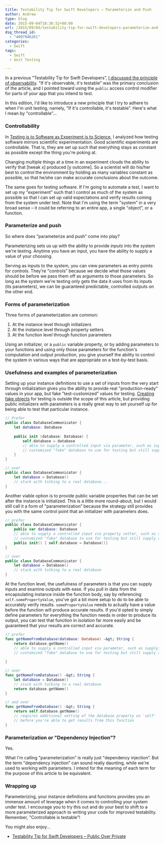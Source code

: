 ```yaml
---
title: Testability Tip for Swift Developers – Parameterize and Push
author: Andrew
type: blog
date: 2015-09-04T18:36:52+00:00
url: /2015/09/04/testability-tip-for-swift-developers-parameterize-and-push/
dsq_thread_id:
  - "4097946261"
categories:
  - Swift
tags:
  - Swift
  - Unit Testing

---
```

In a previous "Testability Tip for Swift Developers&#8221;, [I discussed the principle of observability][1]. "If it's observable, it's testable&#8221; was the primary conclusion of the article, and I pointed toward using the `public` access control modifier for parts of your app that you intend to test.

In this edition, I'd like to introduce a new principle that I try to adhere to when I'm unit testing, namely, "If it's controllable, it's testable&#8221;. Here's what I mean by "controllable&#8221;&#8230;


<a name="controllability" class="jump-target"></a>

### Controllability

In [Testing is to Software as Experiment is to Science][2], I analyzed how testing software mirrors scientific experimentation. Good scientific experiments are controllable. That is, they are set up such that everything stays as constant as possible except the thing you're poking at.

Changing multiple things at a time in an experiment clouds the ability to verify that [tweak x] produced [y outcome]. So a scientist will do his/her best to _control_ the environment by holding as many variables constant as possible, so that he/she can make accurate conclusions about the outcome.

The same goes for testing software. If I'm going to automate a test, I want to set up my "experiment&#8221; such that I control as much of the system as possible so that I can set up valid expectations and verify results coming from the system under test. Note that I'm using the term "system&#8221; in a very broad sense – it could be referring to an entire app, a single "object&#8221;, or a function.

<a name="parameterize-push" class="jump-target"></a>

### Parameterize and push

So where does "parameterize and push&#8221; come into play?

Parameterizing sets us up with the ability to provide _inputs_ into the system we're testing. Anytime you have an input, you have the ability to supply a value of your choosing.

Serving as inputs to the system, you can view parameters as entry points for _controls_. They're "controls&#8221; because _we_ decide what those values should be before we pass them off as arguments _to_ those parameters. So long as the system we're testing only gets the data it uses from its inputs (its parameters), we can be guaranteed predictable, controlled outputs on the other end.

<a name="forms" class="jump-target"></a>

### Forms of parameterization

Three forms of parameterization are common:

  1. At the instance level through initializers
  2. At the instance level through property setters
  3. At the function level through function parameters

Using an initializer, or a `public` variable property, or by adding parameters to your functions and using only those parameters for the function's computation and output production, you give yourself the ability to control the system in various ways that are appropriate on a test-by-test basis.

<a name="usefulness" class="jump-target"></a>

### Usefulness and examples of parameterization

Setting up your instance definitions to use a set of inputs from the very start through initialization gives you the ability to provide real "production-ready&#8221; values in your app, but fake "test-customized&#8221; values for testing. [Creating fake objects][3] for testing is outside the scope of this article, but providing public initializers with parameters is a really great way to set yourself up for being able to test that particular instance.

```swift
// Prefer
public class DatabaseCommunicator {
    let database: Database
    
    public init (database: Database) {
        self.database = database
        // able to supply a controlled input via parameter, such as supplying a 
        // customized "fake" database to use for testing but still supply a "real" database in real life
    }
}

// over
public class DatabaseCommunicator {
    let database = Database()
    // stuck with talking to a real database...
}
```

Another viable option is to provide public variable properties that can be set after the instance is initialized. This is a little more round-about, but I would still call it a form of "parameterization&#8221; because the strategy still provides you with the same control point that an initializer with parameters does.

```swift
// prefer
public class DatabaseCommunicator {
    public var database: Database
    // able to supply a controlled input via property setter, such as supplying a 
    // customized "fake" database to use for testing but still supply a "real" database in real life
    public init() { self.database = Database()}
}

// over
public class DatabaseCommunicator {
    let database = Database()
    // stuck with talking to a real database
}
```

At the function level, the usefulness of parameters is that you can supply inputs and examine outputs with ease. If you pull in data from the encapsulating instance inside the function body, say by referencing `self.somePropertyValue`, you've got a bit more setup to do to be able to accurately verify results. `somePropertyValue` needs to actually have a value before the function will produce accurate results. If you'd opted to simply define parameters for everything the function needs in order to produce its output, you can test that function in isolation far more easily and be guaranteed that your results are correct and accurate.

```swift
// prefer
func getNameFromDatabase(database: Database) -&gt; String {
    return database.getName()
    // able to supply a controlled input via parameter, such as supplying a 
    // customized "fake" database to use for testing but still supply a "real" database in real life
   
}

// over
func getNameFromDatabase() -&gt; String {
    let database = Database()
    // stuck with talking to a real database
    return database.getName()
}

// and over
func getNameFromDatabase() -&gt; String {
    return self.database.getName()
    // requires additional setting of the database property on 'self'
    // before you're able to get results from this function
}
```

<a name="di" class="jump-target"></a>

### Parameterization or "Dependency Injection&#8221;?

Yes.

What I'm calling "parameterization&#8221; is really just "dependency injection&#8221;. But the term "dependency injection&#8221; can sound really daunting, while we're used to working with parameters. I intend for the meaning of each term for the purpose of this article to be equivalent.

### Wrapping up

Parameterizing, your instance definitions and functions provides you an immense amount of leverage when it comes to controlling your system under test. I encourage you to try this out and do your best to shift to a more parameterized approach to writing your code for improved testability. Remember, "Controllable is testable&#8221;!

<a name="related" class="jump-target"></a>

<div class="resources">
  <div class="resources-header">
    You might also enjoy&#8230;
  </div>
  
  <ul class="resources-content">
    <li>
      <i class="fa fa-angle-right"></i> <a href="https://www.andrewcbancroft.com/2015/04/15/testability-tip-for-swift-developers-public-over-private/" title="Testability Tip for Swift Developers – Public Over Private">Testability Tip for Swift Developers – Public Over Private</a>
    </li>
  </ul>
</div>

<a name="share" class="jump-target"></a>

 [1]: https://www.andrewcbancroft.com/2015/04/15/testability-tip-for-swift-developers-public-over-private/
 [2]: https://www.andrewcbancroft.com/2015/04/29/testing-is-to-software-as-experiment-is-to-science/
 [3]: https://www.andrewcbancroft.com/2014/07/15/how-to-create-mocks-and-stubs-in-swift/